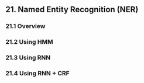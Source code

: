 

## 21. Named Entity Recognition (NER)
### 21.1 Overview

### 21.2 Using HMM

### 21.3 Using RNN

### 21.4 Using RNN + CRF